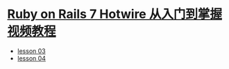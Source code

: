 # [Ruby on Rails 7 Hotwire 从入门到掌握视频教程](https://www.qiuzhi99.com/playlists/rails.html)

- [lesson 03](lesson03.md)
- [lesson 04](lesson04.md)
